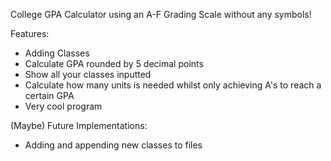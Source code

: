 College GPA Calculator using an A-F Grading Scale without any symbols!

Features:
 - Adding Classes
 - Calculate GPA rounded by 5 decimal points
 - Show all your classes inputted
 - Calculate how many units is needed whilst only achieving A's to reach a certain GPA
 - Very cool program


(Maybe) Future Implementations:
  - Adding and appending new classes to files
